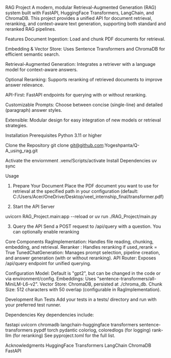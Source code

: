 RAG Project
A modern, modular Retrieval-Augmented Generation (RAG) system built with FastAPI, HuggingFace Transformers, LangChain, and ChromaDB. This project provides a unified API for document retrieval, reranking, and context-aware text generation, supporting both standard and reranked RAG pipelines.

Features
Document Ingestion: Load and chunk PDF documents for retrieval.

Embedding & Vector Store: Uses Sentence Transformers and ChromaDB for efficient semantic search.

Retrieval-Augmented Generation: Integrates a retriever with a language model for context-aware answers.

Optional Reranking: Supports reranking of retrieved documents to improve answer relevance.

API-First: FastAPI endpoints for querying with or without reranking.

Customizable Prompts: Choose between concise (single-line) and detailed (paragraph) answer styles.

Extensible: Modular design for easy integration of new models or retrieval strategies.

Installation
Prerequisites
Python 3.11 or higher

Clone the Repository
git clone git@github.com:Yogeshpanta/Q-A_using_rag.git

Activate the enviornment
.venv/Scripts/activate
Install Dependencies
uv sync

Usage
1. Prepare Your Document
Place the PDF document you want to use for retrieval at the specified path in your configuration (default: C:/Users/Acer/OneDrive/Desktop/veel_internship_final/transformer.pdf)

2. Start the API Server

uvicorn RAG_Project.main:app --reload
or 
uv run ./RAG_Project/main.py

3. Query the API
Send a POST request to /api/query with a question. You can optionally enable reranking

Core Components
RagImplementation: Handles file reading, chunking, embedding, and retrieval.
Reranker : Handles reranking if used_rerank = True
TunedChatGeneration: Manages prompt selection, pipeline creation, and answer generation (with or without reranking).
API Router: Exposes /api/query endpoint for unified querying.

Configuration
Model: Default is "gpt2", but can be changed in the code or via environment/config.
Embeddings: Uses "sentence-transformers/all-MiniLM-L6-v2".
Vector Store: ChromaDB, persisted at ./chroma_db.
Chunk Size: 512 characters with 50 overlap (configurable in RagImplementation).

Development
Run Tests
Add your tests in a tests/ directory and run with your preferred test runner.

Dependencies
Key dependencies include:

fastapi
uvicorn
chromadb
langchain-huggingface
transformers
sentence-transformers
pypdf
torch
pydantic
colorlog, coloredlogs (for logging)
rank-llm (for reranking)
See pyproject.toml for the full list.

Acknowledgments
HuggingFace Transformers
LangChain
ChromaDB
FastAPI




